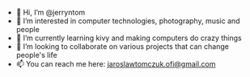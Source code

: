- 👋 Hi, I’m @jerryntom
- 👀 I’m interested in computer technologies, photography, music and people
- 🌱 I’m currently learning kivy and making computers do crazy things
- 💞️ I’m looking to collaborate on various projects that can change people's life 
- 📫 You can reach me here: jaroslawtomczuk.ofi@gmail.com

<!---
jerryntom/jerryntom is a ✨ special ✨ repository because its `README.md` (this file) appears on your GitHub profile.
You can click the Preview link to take a look at your changes.
--->

